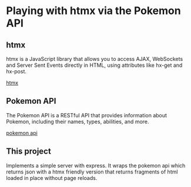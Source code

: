 # Playing with htmx via the Pokemon API

## htmx

htmx is a JavaScript library that allows you to access AJAX, WebSockets and Server Sent Events directly in HTML, using attributes like hx-get and hx-post.

[htmx](https://htmx.org/)

## Pokemon API

The Pokemon API is a RESTful API that provides information about Pokemon, including their names, types, abilities, and more.

[pokemon api](https://pokeapi.co/)

## This project

Implements a simple server with express. It wraps the pokemon api which returns json with a htmx friendly version that returns fragments of html loaded in place without page reloads.
